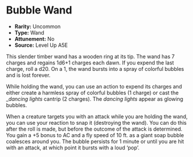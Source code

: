 
# Bubble Wand

* **Rarity:** Uncommon
* **Type:** Wand
* **Attunement:** No
* **Source:** Level Up A5E


This slender timber wand has a wooden ring at its tip. The wand has 7 charges and regains 1d6+1 charges each dawn. If you expend the last charge, roll a d20\. On a 1, the wand bursts into a spray of colorful bubbles and is lost forever.

While holding the wand, you can use an action to expend its charges and either create a harmless spray of colorful bubbles (1 charge) or cast the __dancing lights_ cantrip (2 charges). The _dancing lights_ appear as glowing bubbles.

When a creature targets you with an attack while you are holding the wand, you can use your reaction to snap it (destroying the wand). You can do this after the roll is made, but before the outcome of the attack is determined. You gain a +5 bonus to AC and a fly speed of 10 ft. as a giant soap bubble coalesces around you. The bubble persists for 1 minute or until you are hit with an attack, at which point it bursts with a loud ‘pop’.
